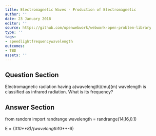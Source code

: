 ```yaml
---
title: Electromagnetic Waves - Production of Electromagnetic
author: ''
date: 23 January 2018
editor: ''
source: https://github.com/openwebwork/webwork-open-problem-library
type: ''
tags:
- speedlightfrequencywavelength
outcomes:
- TBD
assets: ''
---
```


## Question Section 

Electromagnetic radiation having a(wavelength)(mu)(m) wavelength is classified as infrared radiation. What is its frequency?



## Answer Section

from random import randrange
wavelength = randrange(14,16,0.1)

E = (3*10**8)/(wavelength*10**-6)